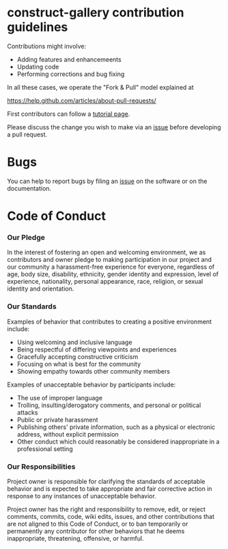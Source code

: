 # construct-gallery contribution guidelines

Contributions might involve:

- Adding features and enhancemeents
- Updating code
- Performing corrections and bug fixing

In all these cases, we operate the "Fork & Pull" model explained at

https://help.github.com/articles/about-pull-requests/

First contributors can follow a [tutorial page](https://github.com/firstcontributions/first-contributions).

Please discuss the change you wish to make via an [issue](https://github.com/Ircama/raspberry-pi-sim800l-gsm-module/issues) before developing a pull request.

# Bugs

You can help to report bugs by filing an [issue](https://github.com/Ircama/raspberry-pi-sim800l-gsm-module/issues) on the software or on the documentation.

# Code of Conduct

### Our Pledge

In the interest of fostering an open and welcoming environment, we as
contributors and owner pledge to making participation in our project and our
community a harassment-free experience for everyone, regardless of age, body
size, disability, ethnicity, gender identity and expression, level of experience,
nationality, personal appearance, race, religion, or sexual identity and
orientation.

### Our Standards

Examples of behavior that contributes to creating a positive environment
include:

* Using welcoming and inclusive language
* Being respectful of differing viewpoints and experiences
* Gracefully accepting constructive criticism
* Focusing on what is best for the community
* Showing empathy towards other community members

Examples of unacceptable behavior by participants include:

* The use of improper language
* Trolling, insulting/derogatory comments, and personal or political attacks
* Public or private harassment
* Publishing others' private information, such as a physical or electronic address, without explicit permission
* Other conduct which could reasonably be considered inappropriate in a professional setting

### Our Responsibilities

Project owner is responsible for clarifying the standards of acceptable
behavior and is expected to take appropriate and fair corrective action in
response to any instances of unacceptable behavior.

Project owner has the right and responsibility to remove, edit, or
reject comments, commits, code, wiki edits, issues, and other contributions
that are not aligned to this Code of Conduct, or to ban temporarily or
permanently any contributor for other behaviors that he deems inappropriate,
threatening, offensive, or harmful.
